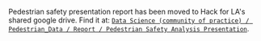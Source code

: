 Pedestrian safety presentation report has been moved to Hack for LA's shared google drive. Find it at: [`Data Science (community of practice) / Pedestrian_Data / Report / Pedestrian Safety Analysis Presentation`](https://drive.google.com/drive/u/0/folders/1TeUQlK8zkm0Hu1aWyQHAcd0nPceckUWj).

